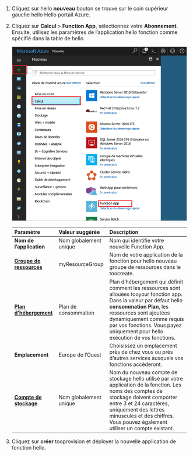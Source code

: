 1. Cliquez sur hello **nouveau** bouton se trouve sur le coin supérieur gauche hello Hello portail Azure.

1. Cliquez sur **Calcul** > **Function App**, sélectionnez votre **Abonnement**. Ensuite, utilisez les paramètres de l’application hello fonction comme spécifié dans la table de hello.

    ![Créer l’application de la fonction Bonjour portail Azure](./media/functions-create-function-app-portal/function-app-create-flow.png)

    | Paramètre      | Valeur suggérée  | Description                                        |
    | ------------ |  ------- | -------------------------------------------------- |
    | **Nom de l’application** | Nom globalement unique | Nom qui identifie votre nouvelle Function App. | 
    | **[Groupe de ressources](../articles/azure-resource-manager/resource-group-overview.md)** |  myResourceGroup | Nom de votre application de la fonction pour hello nouveau groupe de ressources dans le toocreate. | 
    | **[Plan d’hébergement](../articles/azure-functions/functions-scale.md)** |   Plan de consommation | Plan d’hébergement qui définit comment les ressources sont allouées tooyour fonction app. Dans la valeur par défaut hello **consommation Plan**, les ressources sont ajoutées dynamiquement comme requis par vos fonctions. Vous payez uniquement pour hello exécution de vos fonctions.   |
    | **Emplacement** | Europe de l’Ouest | Choisissez un emplacement près de chez vous ou près d’autres services auxquels vos fonctions accéderont. |
    | **[Compte de stockage](../articles/storage/common/storage-create-storage-account.md#create-a-storage-account)** |  Nom globalement unique |  Nom du nouveau compte de stockage hello utilisé par votre application de la fonction. Les noms des comptes de stockage doivent comporter entre 3 et 24 caractères, uniquement des lettres minuscules et des chiffres. Vous pouvez également utiliser un compte existant. |

1. Cliquez sur **créer** tooprovision et déployer la nouvelle application de fonction hello.
